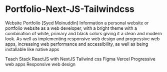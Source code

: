 # Portfolio-Next-JS-Tailwindcss

Website Portfolio [Syed Moinuddin]
Information
a personal website or portfolio website as a web developer, with a bright theme with a combination of white, primary and black colors giving it a clean and modern look. As well as implementing responsive web design and progressive web apps, increasing web performance and accessibility, as well as being installable like native apps

Teach Stack
ReactJS with NextJS
Tailwind css
Figma
Vercel
Progressive web apps
Responsive web design

